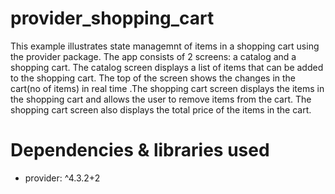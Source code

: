 # provider_shopping_cart

This example illustrates state managemnt of items in a shopping cart using the provider package.
The app consists of 2 screens: a catalog and a shopping cart. The catalog screen displays a list of items that can be added to the shopping cart. The top of the screen shows the changes in the cart(no of items) in real time .The shopping cart screen displays the items in the shopping cart and allows the user to remove items from the cart. The shopping cart screen also displays the total price of the items in the cart.

# Dependencies & libraries used
- provider: ^4.3.2+2
